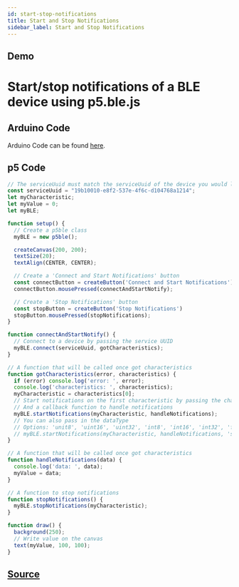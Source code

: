 ```yaml
---
id: start-stop-notifications
title: Start and Stop Notifications
sidebar_label: Start and Stop Notifications
---
```


## Demo

<div class="example">
  <h1>Start/stop notifications of a BLE device using p5.ble.js</h1>
  <div id="canvasContainer"></div>
</div>
<script src="https://cdnjs.cloudflare.com/ajax/libs/p5.js/0.7.2/p5.js"></script>
<script src="https://cdnjs.cloudflare.com/ajax/libs/p5.js/0.7.2/addons/p5.dom.min.js"></script>
<script src="https://unpkg.com/p5ble@0.0.4/dist/p5.ble.js" type="text/javascript"></script>
<script src="assets/scripts/example-start-stop-notifications.js"></script>

## Arduino Code
Arduino Code can be found [here](https://github.com/ITPNYU/p5-ble-examples/tree/master/start-stop-notifications/arduino-sketches).

## p5 Code

```javascript
// The serviceUuid must match the serviceUuid of the device you would like to connect
const serviceUuid = "19b10010-e8f2-537e-4f6c-d104768a1214";
let myCharacteristic;
let myValue = 0;
let myBLE;

function setup() {
  // Create a p5ble class
  myBLE = new p5ble();

  createCanvas(200, 200);
  textSize(20);
  textAlign(CENTER, CENTER);

  // Create a 'Connect and Start Notifications' button
  const connectButton = createButton('Connect and Start Notifications')
  connectButton.mousePressed(connectAndStartNotify);

  // Create a 'Stop Notifications' button
  const stopButton = createButton('Stop Notifications')
  stopButton.mousePressed(stopNotifications);
}

function connectAndStartNotify() {
  // Connect to a device by passing the service UUID
  myBLE.connect(serviceUuid, gotCharacteristics);
}

// A function that will be called once got characteristics
function gotCharacteristics(error, characteristics) {
  if (error) console.log('error: ', error);
  console.log('characteristics: ', characteristics);
  myCharacteristic = characteristics[0];
  // Start notifications on the first characteristic by passing the characteristic
  // And a callback function to handle notifications
  myBLE.startNotifications(myCharacteristic, handleNotifications);
  // You can also pass in the dataType
  // Options: 'unit8', 'uint16', 'uint32', 'int8', 'int16', 'int32', 'float32', 'float64', 'string'
  // myBLE.startNotifications(myCharacteristic, handleNotifications, 'string');
}

// A function that will be called once got characteristics
function handleNotifications(data) {
  console.log('data: ', data);
  myValue = data;
}

// A function to stop notifications
function stopNotifications() {
  myBLE.stopNotifications(myCharacteristic);
}

function draw() {
  background(250);
  // Write value on the canvas
  text(myValue, 100, 100);
}
```

## [Source](https://github.com/ITPNYU/p5-ble-examples/tree/master/read-one-char/p5-sketch/callback)
